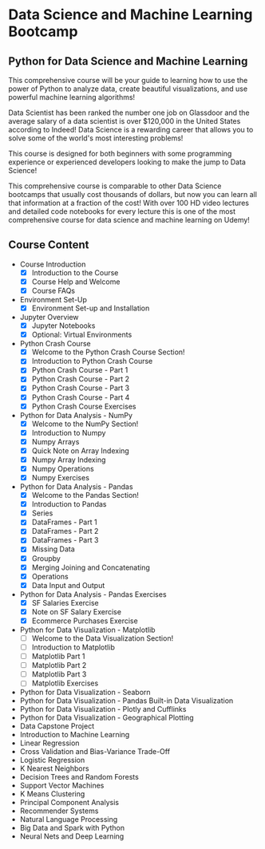 # Data Science and Machine Learning Bootcamp

## Python for Data Science and Machine Learning

This comprehensive course will be your guide to learning how to use the power of Python to analyze data, create beautiful visualizations, and use powerful machine learning algorithms!

Data Scientist has been ranked the number one job on Glassdoor and the average salary of a data scientist is over $120,000 in the United States according to Indeed! Data Science is a rewarding career that allows you to solve some of the world's most interesting problems!

This course is designed for both beginners with some programming experience or experienced developers looking to make the jump to Data Science!

This comprehensive course is comparable to other Data Science bootcamps that usually cost thousands of dollars, but now you can learn all that information at a fraction of the cost! With over 100 HD video lectures and detailed code notebooks for every lecture this is one of the most comprehensive course for data science and machine learning on Udemy!

## Course Content

- Course Introduction
  - [x] Introduction to the Course
  - [x] Course Help and Welcome
  - [x] Course FAQs

- Environment Set-Up
  - [x] Environment Set-up and Installation
  
- Jupyter Overview
  - [x] Jupyter Notebooks
  - [x] Optional: Virtual Environments

- Python Crash Course
  - [x] Welcome to the Python Crash Course Section!
  - [x] Introduction to Python Crash Course
  - [x] Python Crash Course - Part 1
  - [x] Python Crash Course - Part 2
  - [x] Python Crash Course - Part 3
  - [x] Python Crash Course - Part 4
  - [x] Python Crash Course Exercises

- Python for Data Analysis - NumPy
  - [x] Welcome to the NumPy Section!
  - [x] Introduction to Numpy
  - [x] Numpy Arrays
  - [x] Quick Note on Array Indexing
  - [x] Numpy Array Indexing
  - [x] Numpy Operations
  - [x] Numpy Exercises

- Python for Data Analysis - Pandas
  - [x] Welcome to the Pandas Section!
  - [x] Introduction to Pandas
  - [x] Series
  - [x] DataFrames - Part 1
  - [x] DataFrames - Part 2
  - [x] DataFrames - Part 3
  - [x] Missing Data
  - [x] Groupby
  - [x] Merging Joining and Concatenating
  - [x] Operations
  - [x] Data Input and Output

- Python for Data Analysis - Pandas Exercises
  - [x] SF Salaries Exercise
  - [x] Note on SF Salary Exercise
  - [x] Ecommerce Purchases Exercise

- Python for Data Visualization - Matplotlib
  - [ ] Welcome to the Data Visualization Section!
  - [ ] Introduction to Matplotlib
  - [ ] Matplotlib Part 1
  - [ ] Matplotlib Part 2
  - [ ] Matplotlib Part 3
  - [ ] Matplotlib Exercises

- Python for Data Visualization - Seaborn
- Python for Data Visualization - Pandas Built-in Data Visualization
- Python for Data Visualization - Plotly and Cufflinks
- Python for Data Visualization - Geographical Plotting
- Data Capstone Project
- Introduction to Machine Learning
- Linear Regression
- Cross Validation and Bias-Variance Trade-Off
- Logistic Regression
- K Nearest Neighbors
- Decision Trees and Random Forests
- Support Vector Machines
- K Means Clustering
- Principal Component Analysis
- Recommender Systems
- Natural Language Processing
- Big Data and Spark with Python
- Neural Nets and Deep Learning
